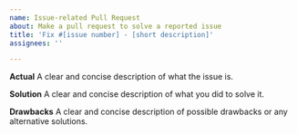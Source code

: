 ```yaml
---
name: Issue-related Pull Request
about: Make a pull request to solve a reported issue
title: 'Fix #[issue number] - [short description]'
assignees: ''

---
```


**Actual**
A clear and concise description of what the issue is.

**Solution**
A clear and concise description of what you did to solve it.

**Drawbacks**
A clear and concise description of possible drawbacks or any alternative solutions.
